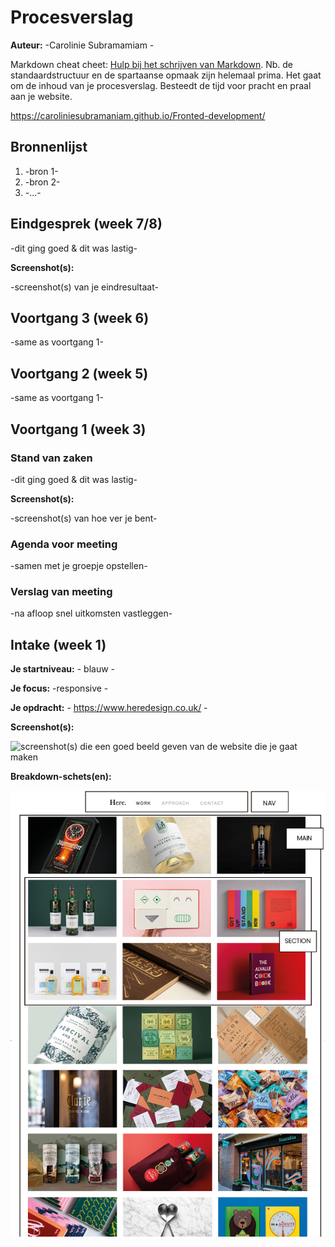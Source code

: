 # Procesverslag
**Auteur:** -Carolinie Subramamiam -

Markdown cheat cheet: [Hulp bij het schrijven van Markdown](https://github.com/adam-p/markdown-here/wiki/Markdown-Cheatsheet). Nb. de standaardstructuur en de spartaanse opmaak zijn helemaal prima. Het gaat om de inhoud van je procesverslag. Besteedt de tijd voor pracht en praal aan je website.

https://caroliniesubramaniam.github.io/Fronted-development/



## Bronnenlijst
1. -bron 1-
2. -bron 2-
3. -...-



## Eindgesprek (week 7/8)

-dit ging goed & dit was lastig-

**Screenshot(s):**

-screenshot(s) van je eindresultaat-



## Voortgang 3 (week 6)

-same as voortgang 1-



## Voortgang 2 (week 5)

-same as voortgang 1-



## Voortgang 1 (week 3)

### Stand van zaken

-dit ging goed & dit was lastig-

**Screenshot(s):**

-screenshot(s) van hoe ver je bent-

### Agenda voor meeting

-samen met je groepje opstellen-

### Verslag van meeting

-na afloop snel uitkomsten vastleggen-



## Intake (week 1)

**Je startniveau:** - blauw -

**Je focus:** -responsive -

**Je opdracht:** - https://www.heredesign.co.uk/ -

**Screenshot(s):**

![screenshot(s) die een goed beeld geven van de website die je gaat maken](images/sc1.png) 

**Breakdown-schets(en):**

![-voorlopige breakdownschets(en) van een of beide pagina's van de site die je gaat maken-](images/breakdown.png)
